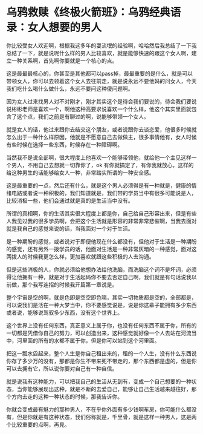 # 乌鸦救赎《终极火箭班》：乌鸦经典语录：女人想要的男人

你比较受女人欢迎啊，根据我这多年的耍流氓的经验啊，哈哈然后我总结了一下我总结了一下，就是说呢什么样的男人比较喜欢，就是能够快速的跟这个女人啊，建立一种关系啊，首先啊你要就是一个核心的点。

这是最最最核心的，你甚至是其他都可以pass掉，最最重要的是什么，就是可以带领女人，你可以去领着这个女人去往前走，就是说永远不要他妈的问女人，今天我们吃什么喝什么做什么，永远不要问这种傻问题啊。

因为女人过来找男人对不对刚才，刚才其实这个是待会我们要说的，待会我们要说说彬彬老师是喜欢一个，啊他这种高要求说喜欢一个什么样，他这个其实里面就包含了这个点，我们之前是有聊过的啊，说能够带领一个女人。

就是女人的话，他过来跟你去结交这个朋友，或者说跟你去谈恋爱，他很多时候就怎么出于一种什么样原因，他就是不愿意自己去做做主，很多事情他有，女人时候有些时候在选择一些东西，时候存在一种障碍啊。

当然我不是说全部啊，很大程度上他喜欢一个能够带领他，就给他一个主见这样一个男人，不用自己去想就一切靠你了，ok 有你就搞定了，有你我就放心，这样的给这种男生的话能够给女人一种，非常踏实所谓的一种安全感。

这是最重要的一点，然后还有什么，就是这个男人必须得是有一种就是，健康的情绪电路或者说一种积极的，我们知道就是，我们带的学员当中有很多可能说是人，比较消极一些，他们会通过就是真的是生活当中没有。

所谓的真相啊，你的生活其实很大程度上都是你，自己给自己形容出来，但是有些人我见过我的很多学员啊，会把这个生活就是形容的非常非常悲催啊，当我去面对就是我自己的感觉来说的话，当我面对一个对于生活。

是一种期盼的感觉，或者说对于即便他现在什么都没有，但他对于生活是一种期盼的感觉，还有另外一拨学员的话，他面对生活是一种非常灰暗的一种感觉，面对这两拨人的时候我更怎么样，更加喜欢就跟这些积极的人去沟通。

但是这些消极的人，你就必须给他想办法给他洗脑，而洗脑这个词不是坏词，必须得让他拥有一种，就是对于生活起码你不要去否定自己啊，我们就是有句话说我以前做，那个我写连招的时候我开篇第一章说是。

整个宇宙是空的啊，就是色即是空空即色嘛，其实一切物质都是空的，全部都是，可以说我们是活在一种大梦当中，你不要感觉说是，说是你这辈子能拥有多少东西或者说，能够说驾驭多少东西，没有这个世界上。

这个世界上没有任何东西，真正意义上属于你，也没有任何东西不属于你，所有的一切都是凭借你自己的努力，可以创造出来，这种感觉就好像一个人去站在河流当中，河里面的所有的水都不属于你，但是你可以站到这个河里面。

把这一瓢水舀起来，整个人生是你自己租出来的，租的一个人生，没有什么东西说你存了多少万的没有，那都是你生不带来死不带走的，那个东西都是虚的，但是你可以去拥有它，所以说你要对自己有一种自信。

就是说我有这种能力，可以把我自己的生活从无到有，变成一个自己想要的一种状态，当你能够展现出这种，就是不断的去爱自己，能够让自己生活越来越往好，那个方向去走的这种一种状态的时候，那我告诉你。

你就会变成最有魅力的那种男人，不在乎你外面有多少钱啊车房，你可能什么都没有，但是你就是有这种状态，我们俗称就是，千里骨，就是这样一种男人，这是两个比较重要的点啊，再見。

